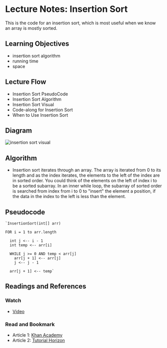 # Lecture Notes: Insertion Sort
This is the code for an insertion sort, which is most useful when we know an array
is mostly sorted.

## Learning Objectives
+ insertion sort algorithm
+ running time
+ space

## Lecture Flow
+ Insertion Sort PseudoCode
+ Insertion Sort Algorithm
+ Insertion Sort Visual
+ Code-along for Insertion Sort
+ When to Use Insertion Sort

## Diagram
![insertion sort visual](https://s3.amazonaws.com/hr-challenge-images/insertion-sort/InsertionSortCorrect-small.png)

## Algorithm
+ Insertion sort iterates through an array. The array is iterated from 0 to its length and as the index iterates,
 the elements to the left of the index are in sorted order. You could think of the elements on the left of index
 i to be a sorted subarray. In an inner while loop, the subarray of sorted order is searched
 from index from i to 0 to "insert" the element a position, if the data in the index to the left is less than the element.

## Pseudocode
    `InsertionSort(int[] arr)

    FOR i = 1 to arr.length

      int j <-- i - 1
      int temp <-- arr[i]

      WHILE j >= 0 AND temp < arr[j]
        arr[j + 1] <-- arr[j]
        j <-- j - 1

      arr[j + 1] <-- temp`

## Readings and References
### Watch
+ [Video](https://www.youtube.com/watch?v=8oJS1BMKE64)

### Read and Bookmark

+ Article 1: [Khan Academy](https://www.khanacademy.org/computing/computer-science/algorithms/insertion-sort/a/insertion-sort)
+ Article 2: [Tutorial Horizon](https://algorithms.tutorialhorizon.com/insertion-sort-java-implementation/)

